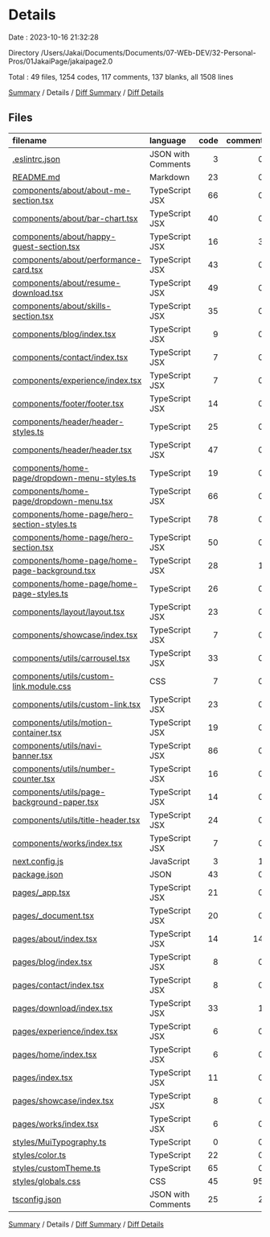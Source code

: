 # Details

Date : 2023-10-16 21:32:28

Directory /Users/Jakai/Documents/Documents/07-WEb-DEV/32-Personal-Pros/01JakaiPage/jakaipage2.0

Total : 49 files,  1254 codes, 117 comments, 137 blanks, all 1508 lines

[Summary](results.md) / Details / [Diff Summary](diff.md) / [Diff Details](diff-details.md)

## Files
| filename | language | code | comment | blank | total |
| :--- | :--- | ---: | ---: | ---: | ---: |
| [.eslintrc.json](/.eslintrc.json) | JSON with Comments | 3 | 0 | 1 | 4 |
| [README.md](/README.md) | Markdown | 23 | 0 | 14 | 37 |
| [components/about/about-me-section.tsx](/components/about/about-me-section.tsx) | TypeScript JSX | 66 | 0 | 3 | 69 |
| [components/about/bar-chart.tsx](/components/about/bar-chart.tsx) | TypeScript JSX | 40 | 0 | 2 | 42 |
| [components/about/happy-guest-section.tsx](/components/about/happy-guest-section.tsx) | TypeScript JSX | 16 | 3 | 3 | 22 |
| [components/about/performance-card.tsx](/components/about/performance-card.tsx) | TypeScript JSX | 43 | 0 | 4 | 47 |
| [components/about/resume-download.tsx](/components/about/resume-download.tsx) | TypeScript JSX | 49 | 0 | 3 | 52 |
| [components/about/skills-section.tsx](/components/about/skills-section.tsx) | TypeScript JSX | 35 | 0 | 4 | 39 |
| [components/blog/index.tsx](/components/blog/index.tsx) | TypeScript JSX | 9 | 0 | 5 | 14 |
| [components/contact/index.tsx](/components/contact/index.tsx) | TypeScript JSX | 7 | 0 | 2 | 9 |
| [components/experience/index.tsx](/components/experience/index.tsx) | TypeScript JSX | 7 | 0 | 2 | 9 |
| [components/footer/footer.tsx](/components/footer/footer.tsx) | TypeScript JSX | 14 | 0 | 3 | 17 |
| [components/header/header-styles.ts](/components/header/header-styles.ts) | TypeScript | 25 | 0 | 2 | 27 |
| [components/header/header.tsx](/components/header/header.tsx) | TypeScript JSX | 47 | 0 | 3 | 50 |
| [components/home-page/dropdown-menu-styles.ts](/components/home-page/dropdown-menu-styles.ts) | TypeScript | 19 | 0 | 2 | 21 |
| [components/home-page/dropdown-menu.tsx](/components/home-page/dropdown-menu.tsx) | TypeScript JSX | 66 | 0 | 3 | 69 |
| [components/home-page/hero-section-styles.ts](/components/home-page/hero-section-styles.ts) | TypeScript | 78 | 0 | 3 | 81 |
| [components/home-page/hero-section.tsx](/components/home-page/hero-section.tsx) | TypeScript JSX | 50 | 0 | 2 | 52 |
| [components/home-page/home-page-background.tsx](/components/home-page/home-page-background.tsx) | TypeScript JSX | 28 | 1 | 3 | 32 |
| [components/home-page/home-page-styles.ts](/components/home-page/home-page-styles.ts) | TypeScript | 26 | 0 | 3 | 29 |
| [components/layout/layout.tsx](/components/layout/layout.tsx) | TypeScript JSX | 23 | 0 | 4 | 27 |
| [components/showcase/index.tsx](/components/showcase/index.tsx) | TypeScript JSX | 7 | 0 | 2 | 9 |
| [components/utils/carrousel.tsx](/components/utils/carrousel.tsx) | TypeScript JSX | 33 | 0 | 3 | 36 |
| [components/utils/custom-link.module.css](/components/utils/custom-link.module.css) | CSS | 7 | 0 | 1 | 8 |
| [components/utils/custom-link.tsx](/components/utils/custom-link.tsx) | TypeScript JSX | 23 | 0 | 3 | 26 |
| [components/utils/motion-container.tsx](/components/utils/motion-container.tsx) | TypeScript JSX | 19 | 0 | 2 | 21 |
| [components/utils/navi-banner.tsx](/components/utils/navi-banner.tsx) | TypeScript JSX | 86 | 0 | 3 | 89 |
| [components/utils/number-counter.tsx](/components/utils/number-counter.tsx) | TypeScript JSX | 16 | 0 | 3 | 19 |
| [components/utils/page-background-paper.tsx](/components/utils/page-background-paper.tsx) | TypeScript JSX | 14 | 0 | 2 | 16 |
| [components/utils/title-header.tsx](/components/utils/title-header.tsx) | TypeScript JSX | 24 | 0 | 3 | 27 |
| [components/works/index.tsx](/components/works/index.tsx) | TypeScript JSX | 7 | 0 | 2 | 9 |
| [next.config.js](/next.config.js) | JavaScript | 3 | 1 | 2 | 6 |
| [package.json](/package.json) | JSON | 43 | 0 | 1 | 44 |
| [pages/_app.tsx](/pages/_app.tsx) | TypeScript JSX | 21 | 0 | 1 | 22 |
| [pages/_document.tsx](/pages/_document.tsx) | TypeScript JSX | 20 | 0 | 2 | 22 |
| [pages/about/index.tsx](/pages/about/index.tsx) | TypeScript JSX | 14 | 14 | 4 | 32 |
| [pages/blog/index.tsx](/pages/blog/index.tsx) | TypeScript JSX | 8 | 0 | 2 | 10 |
| [pages/contact/index.tsx](/pages/contact/index.tsx) | TypeScript JSX | 8 | 0 | 2 | 10 |
| [pages/download/index.tsx](/pages/download/index.tsx) | TypeScript JSX | 33 | 1 | 3 | 37 |
| [pages/experience/index.tsx](/pages/experience/index.tsx) | TypeScript JSX | 6 | 0 | 3 | 9 |
| [pages/home/index.tsx](/pages/home/index.tsx) | TypeScript JSX | 6 | 0 | 3 | 9 |
| [pages/index.tsx](/pages/index.tsx) | TypeScript JSX | 11 | 0 | 3 | 14 |
| [pages/showcase/index.tsx](/pages/showcase/index.tsx) | TypeScript JSX | 8 | 0 | 2 | 10 |
| [pages/works/index.tsx](/pages/works/index.tsx) | TypeScript JSX | 6 | 0 | 3 | 9 |
| [styles/MuiTypography.ts](/styles/MuiTypography.ts) | TypeScript | 0 | 0 | 1 | 1 |
| [styles/color.ts](/styles/color.ts) | TypeScript | 22 | 0 | 3 | 25 |
| [styles/customTheme.ts](/styles/customTheme.ts) | TypeScript | 65 | 0 | 3 | 68 |
| [styles/globals.css](/styles/globals.css) | CSS | 45 | 95 | 3 | 143 |
| [tsconfig.json](/tsconfig.json) | JSON with Comments | 25 | 2 | 1 | 28 |

[Summary](results.md) / Details / [Diff Summary](diff.md) / [Diff Details](diff-details.md)